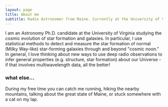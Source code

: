 ```yaml
---
layout: page
title: About me
subtitle: Radio Astronomer from Maine. Currently at the University of Virginia.
---
```


I am an Astronomy Ph.D. candidate at the University of Virginia studying the cosmic evolution of star formation and galaxies. In particular, I use statistical methods to detect and measure the star formation of normal (Milky Way-like) star-forming galaxies through and beyond "cosmic noon." In general, I love thinking about new ways to use deep radio observations to infer general properties (e.g. structure, star formation) about our Universe - if that involves multiwavelength data, all the better!

### what else...

During my free time you can catch me running, hiking the nearby mountains, talking about the great state of Maine, or stuck somewhere with a cat on my lap.

